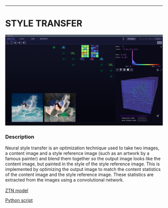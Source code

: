 ***

# **STYLE TRANSFER**

<img src="style_transfer.gif">

### Description

Neural style transfer is an optimization technique used to take two images, a content image and a style reference image (such as an artwork by a famous painter) and blend them together so the output image looks like the content image, but painted in the style of the style reference image. This is implemented by optimizing the output image to match the content statistics of the content image and the style reference image. These statistics are extracted from the images using a convolutional network.
<br /><br />
[ZTN model](ztn/style_transfer.ztn)

[Python script](style_transfer.py)
<br /><br />
